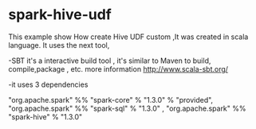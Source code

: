 # spark-hive-udf

This example show How create Hive UDF custom ,It was created in scala language. It uses the next tool,

-SBT it's a interactive build tool , it's similar to Maven to build, compile,package , etc. more information  http://www.scala-sbt.org/

-it uses 3 dependencies  

"org.apache.spark" %% "spark-core" % "1.3.0" % "provided",
"org.apache.spark" %% "spark-sql" % "1.3.0" ,
"org.apache.spark" %% "spark-hive" % "1.3.0"
